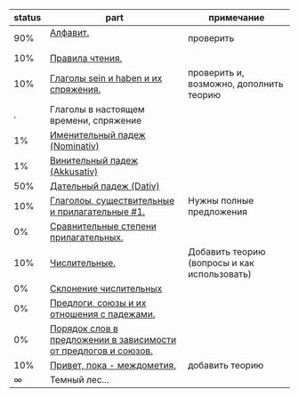 status | part  | примечание
-------|-------|----------
90% | [Алфавит.](alphabet/Info.md)                                       | проверить
10%  | [Правила чтения.](pronunciation/Info.md)
10% | [Глаголы sein и haben и их спряжения.](zein-haben/Info.md)         | проверить и, возможно, дополнить теорию
. | Глаголы в настоящем времени, спряжение
1%  | [Именительный падеж (Nominativ)](nominativ/Info.md)
1%  | [Винительный падеж (Akkusativ)](akkusativ/Info.md)
50% | [Дательный падеж (Dativ)](dativ/Info.md)
10% | [Глаголоы, существительные и прилагательные #1.](voc1/Cards.md)     | Нужны полные предложения
0%  | [Сравнительные степени прилагательных.](prilagatelnye-1/Info.md)
10% | [Числительные.](chislitelnye/Cards.md)                              | Добавить теорию (вопросы и как использовать)
0%  | [Склонение числительных](chislitelnye-sklonenie/Info.md)
0%  | [Предлоги, союзы и их отношения с падежами.]()                      |
0%  | [Порядок слов в предложении в зависимости от предлогов и союзов.]() |
10% | [Привет, пока - междометия.](mejdometia/Info.md)                   | добавить теорию
∞   | Темный лес...

